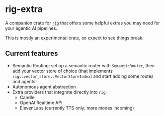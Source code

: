 # rig-extra
A companion crate for [`rig`](https://github.com/0xPlaygrounds/rig) that offers some helpful extras you may need for your agentic AI pipelines.

This is mostly an experimental crate, so expect to see things break.

## Current features
- Semantic Routing: set up a semantic router with `SemanticRouter`, then add your vector store of choice (that implements `rig::vector_store::VectorStoreIndex`) and start adding some routes and agents!
- Autonomous agent abstraction
- Extra providers that integrate directly into `rig`:
  - Candle
  - OpenAI Realtime API
  - ElevenLabs (currently TTS only; more modes incoming)
